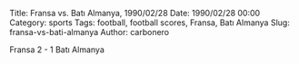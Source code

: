 Title: Fransa vs. Batı Almanya, 1990/02/28
Date: 1990/02/28 00:00
Category: sports
Tags: football, football scores, Fransa, Batı Almanya
Slug: fransa-vs-bati-almanya
Author: carbonero


Fransa 2 - 1 Batı Almanya
